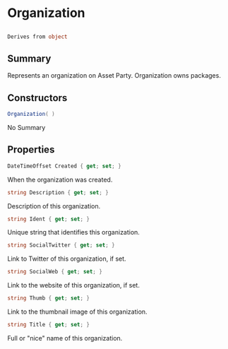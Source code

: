 # Organization

## 
```c#
Derives from object
```

## Summary

Represents an organization on Asset Party. Organization owns packages.
## Constructors

```c#
Organization( ) 
```
No Summary
## Properties

```c#
DateTimeOffset Created { get; set; } 
```
When the organization was created.
```c#
string Description { get; set; } 
```
Description of this organization.
```c#
string Ident { get; set; } 
```
Unique string that identifies this organization.
```c#
string SocialTwitter { get; set; } 
```
Link to Twitter of this organization, if set.
```c#
string SocialWeb { get; set; } 
```
Link to the website of this organization, if set.
```c#
string Thumb { get; set; } 
```
Link to the thumbnail image of this organization.
```c#
string Title { get; set; } 
```
Full or "nice" name of this organization.
